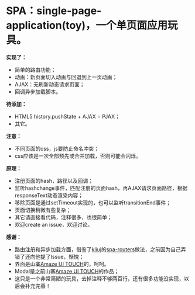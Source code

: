 
# SPA：single-page-application(toy)，一个单页面应用玩具。

**实现了：**
* 简单的路由功能；
* 动画：新页面切入动画与回退到上一页动画；
* AJAX：无刷新动态请求页面；
* 回调异步加载脚本。

**待添加：**
* HTML5 history.pushState + AJAX = PJAX；
* 其它。

**注意：**
* 不同页面的css，js要防止命名冲突；
* css应该是一次全部预先或合并加载，否则可能会闪烁。

**原理：**
* 注册页面的hash，路径以及回调；
* 监听hashchange事件，匹配注册的页面hash，再AJAX请求页面路径，根据responseText动态渲染内容；
* 移除页面是通过setTimeout实现的，也可以监听transitionEnd事件；
* 页面切换稍微有些复杂；
* 其它请直接看代码，注释很多，也很简单；
* 欢迎create an issue，欢迎讨论。

**感谢：**
* 路由注册和异步加载方面，借鉴了[kliuj](https://github.com/kliuj)的[spa-routers](https://github.com/kliuj/spa-routers)做法，之前因为自己弄错了还向他提了Issue，惭愧；
* 界面是山寨[Amaze UI TOUCH](http://t.amazeui.org/)的，呵呵。
* Modal是之前山寨[Amaze UI TOUCH](http://t.amazeui.org/)的作品；
* 这只是一个非常简陋的玩具，去掉注释不够两百行，还有很多功能没实现，以后会补充完善！
